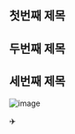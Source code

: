 ## 첫번째 제목
## 두번째 제목
## 세번째 제목

![image](https://github.com/SOYEAN/basic/assets/145514499/62209d43-1969-4cbd-bf72-55462413521a)


✈️

